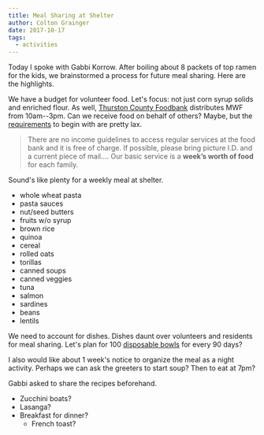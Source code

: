 ```yaml
---
title: Meal Sharing at Shelter
author: Colton Grainger
date: 2017-10-17
tags:
  - activities 
---
```


Today I spoke with Gabbi Korrow. After boiling about 8 packets of top ramen for the kids, we brainstormed a process for future meal sharing. Here are the highlights. 

We have a budget for volunteer food. Let's focus: not just corn syrup solids and enriched flour. As well, [Thurston County Foodbank](http://thurstoncountyfoodbank.org/satellite-locations/) distributes MWF from 10am--3pm. Can we receive food on behalf of others? Maybe, but the [requirements](http://thurstoncountyfoodbank.org/80-2/) to begin with are pretty lax.
> There are no income guidelines to access regular services at the food bank and it is free of charge. If possible, please bring picture I.D. and a current piece of mail.... Our basic service is a **week’s worth of food** for each family.

Sound's like plenty for a weekly meal at shelter.

- whole wheat pasta
- pasta sauces
- nut/seed butters
- fruits w/o syrup
- brown rice
- quinoa
- cereal
- rolled oats
- torillas
- canned soups
- canned veggies
- tuna
- salmon
- sardines
- beans
- lentils

We need to account for dishes. Dishes daunt over volunteers and residents for meal sharing. Let's plan for 100 [disposable bowls](https://www.ecoproductsstore.com/sugarcane_bowls.html) for every 90 days?

I also would like about 1 week's notice to organize the meal as a night activity. Perhaps we can ask the greeters to start soup? Then to eat at 7pm? 

Gabbi asked to share the recipes beforehand. 
- Zucchini boats? 
- Lasanga? 
- Breakfast for dinner?
	- French toast?



